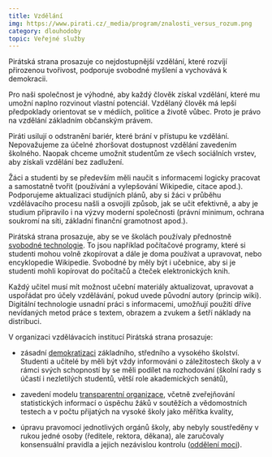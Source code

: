 ```yaml
---
title: Vzdělání
img: https://www.pirati.cz/_media/program/znalosti_versus_rozum.png
category: dlouhodoby
topic: Veřejné služby
---
```


Pirátská strana prosazuje co nejdostupnější vzdělání, které rozvíjí přirozenou tvořivost, podporuje svobodné myšlení a vychovává k demokracii.

Pro naši společnost je výhodné, aby každý člověk získal vzdělání, které mu umožní naplno rozvinout vlastní potenciál. Vzdělaný člověk má lepší předpoklady orientovat se v médiích, politice a životě vůbec. Proto je právo na vzdělání základním občanským právem.

Piráti usilují o odstranění bariér, které brání v přístupu ke vzdělání. Nepovažujeme za účelné zhoršovat dostupnost vzdělání zavedením školného. Naopak chceme umožnit studentům ze všech sociálních vrstev, aby získali vzdělání bez zadlužení.

Žáci a studenti by se především měli naučit s informacemi logicky pracovat a samostatně tvořit (používání a vylepšování Wikipedie, citace apod.). Podporujeme aktualizaci studijních plánů, aby si žáci v průběhu vzdělávacího procesu našli a osvojili způsob, jak se učit efektivně, a aby je studium připravilo i na výzvy moderní společnosti (právní minimum, ochrana soukromí na síti, základní finanční gramotnost apod.).

Pirátská strana prosazuje, aby se ve školách používaly přednostně [svobodné technologie][svoboda-informaci]. To jsou například počítačové programy, které si studenti mohou volně zkopírovat a dále je doma používat a upravovat, nebo encyklopedie Wikipedie. Svobodné by měly být i učebnice, aby si je studenti mohli kopírovat do počítačů a čteček elektronických knih.

Každý učitel musí mít možnost učební materiály aktualizovat, upravovat a uspořádat pro účely vzdělávání, pokud uvede původní autory (princip wiki). Digitální technologie usnadní práci s informacemi, umožňují použití dříve nevídaných metod práce s textem, obrazem a zvukem a šetří náklady na distribuci.

V organizaci vzdělávacích institucí Pirátská strana prosazuje:

* zásadní [demokratizaci][prima-demokracie] základního, středního a vysokého školství. Studenti a učitelé by měli být vždy informováni o záležitostech školy a v rámci svých schopností by se měli podílet na rozhodování (školní rady s účastí i nezletilých studentů, větší role akademických senátů),

* zavedení modelu [transparentní organizace][transparence], včetně zveřejňování statistických informací o úspěchu žáků v soutěžích a vědomostních testech a v počtu přijatých na vysoké školy jako měřítka kvality,

* úpravu pravomocí jednotlivých orgánů školy, aby nebyly soustředěny v rukou jedné osoby (ředitele, rektora, děkana), ale zaručovaly konsensuální pravidla a jejich nezávislou kontrolu ([oddělení moci][delba-moci]).

[svoboda-informaci]: https://www.pirati.cz/program/dlouhodoby/svoboda_informaci
[prima-demokracie]: https://www.pirati.cz/program/dlouhodoby/prima_demokracie
[transparence]: https://www.pirati.cz/program/dlouhodoby/transparence
[delba-moci]: https://www.pirati.cz/program/dlouhodoby/delba_moci
